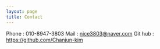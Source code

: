 ```yaml
---
layout: page
title: Contact
---
```


Phone : 010-8947-3803
Mail : nice3803@naver.com
Git hub : https://github.com/Chanjun-kim


